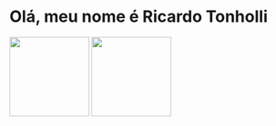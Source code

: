 <h1> Olá, meu nome é Ricardo Tonholli </h1>

<div d>
 <img style="height: 10em;" src="https://github-readme-stats.vercel.app/api?username=RicToni&theme=dark&show_icons=true&hide_border=false&count_private=true">
<img style="height: 10em;" src="https://github-readme-stats.vercel.app/api/top-langs/?username=RicToni&theme=dark&show_icons=true&hide_border=false&layout=compact">

</div>

